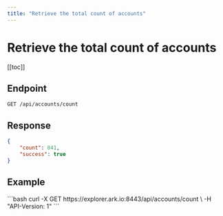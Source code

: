 ```yaml
---
title: "Retrieve the total count of accounts"
---
```


# Retrieve the total count of accounts

[[toc]]

## Endpoint

```
GET /api/accounts/count
```

## Response

```json
{
    "count": 841,
    "success": true
}
```


## Example

<request-example>
```bash
curl -X GET https://explorer.ark.io:8443/api/accounts/count \
  -H "API-Version: 1"
```
</request-example>
